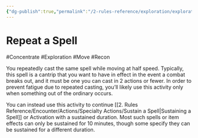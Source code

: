 ```yaml
---
{"dg-publish":true,"permalink":"/2-rules-reference/exploration/exploration-activities/repeat-a-spell/","noteIcon":""}
---
```


# Repeat a Spell
#Concentrate #Exploration #Move #Recon 

You repeatedly cast the same spell while moving at half speed. Typically, this spell is a cantrip that you want to have in effect in the event a combat breaks out, and it must be one you can cast in 2 actions or fewer. In order to prevent fatigue due to repeated casting, you’ll likely use this activity only when something out of the ordinary occurs.  
  
You can instead use this activity to continue [[2. Rules Reference/Encounter/Actions/Specialty Actions/Sustain a Spell\|Sustaining a Spell]] or Activation with a sustained duration. Most such spells or item effects can only be sustained for 10 minutes, though some specify they can be sustained for a different duration.